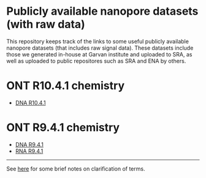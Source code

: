 # Publicly available nanopore datasets (with raw data)

This repository keeps track of the links to some useful publicly available nanopore datasets (that includes raw signal data). These datasets include those we generated in-house at Garvan institute and uploaded to SRA, as well as uploaded to public repositores such as SRA and ENA by others.

# ONT R10.4.1 chemistry

- [DNA R10.4.1](dna_R10.4.1.md)

# ONT R9.4.1 chemistry

- [DNA R9.4.1](dna_R9.4.1.md)
- [RNA R9.4.1](rna_R9.4.1.md)

---


See [here](misc/terms.md) for some brief notes on clarification of terms.
